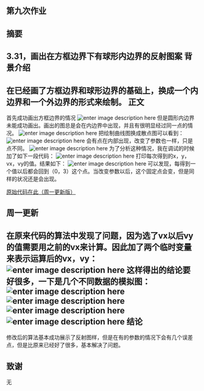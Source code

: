 ## 第九次作业 ##

摘要
-------
3.31，画出在方框边界下有球形内边界的反射图案
背景介绍
-------
在已经画了方框边界和球形边界的基础上，换成一个内边界和一个外边界的形式来绘制。
正文
-------
首先成功画出方框边界的情况
![enter image description here](http://i1.piimg.com/4851/73e270f2109420e7.png)
但是圆形内边界未能成功画出。画出的图总是会在内边界中出现，并且有很明显经过同一点的情况。
![enter image description here](http://i1.piimg.com/4851/012b88c36ae1587e.png)
把绘制曲线图换成散点图可以看到：
![enter image description here](http://i1.piimg.com/4851/09f894a01021f63e.png)
会有点在内部出现，改变了参数也一样，只是点不同。
![enter image description here](http://i1.piimg.com/4851/d2bdba2212f28327.png)
为了分析这种情况，我在调试的时候加了如下一段代码：
![enter image description here](http://i1.piimg.com/4851/398780505389a966.png)
打印每次得到的x，y，vx，vy的值。结果如下：
![enter image description here](http://i1.piimg.com/4851/b46bf7bac884b3bf.png)
可以发现，每得到一个值以后都会回到（0，3）这个点。当改变参数以后，这个固定点会变，但是同样的状况还是会出现。

[原始代码在此（周一更新版）](https://github.com/Meisterklasse/compuational_physics_N2014301020015/blob/master/billiard_problem.py)

周一更新
-------
在原来代码的算法中发现了问题，因为选了vx以后vy的值需要用之前的vx来计算。因此加了两个临时变量来表示运算后的vx，vy：
![enter image description here](http://p1.bqimg.com/4851/ac1025958d2d818d.png)
这样得出的结论要好很多，一下是几个不同数据的模拟图：
![enter image description here](http://p1.bqimg.com/4851/97c586e40026f236.png)
![enter image description here](http://p1.bqimg.com/4851/53935ade8759ae39.png)
![enter image description here](http://p1.bqimg.com/4851/0ff8e4cc4e5abed7.png)
![enter image description here](http://p1.bqimg.com/4851/081c86854ffd4340.png)
结论
-------
修改后的算法基本成功展示了反射图样，但是在有的参数的情况下会有几个误差点，但是比原来已经好了很多，基本解决了问题。

致谢
-------
无
